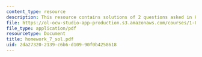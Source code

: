 ```yaml
---
content_type: resource
description: This resource contains solutions of 2 questions asked in Homework 7.
file: https://ol-ocw-studio-app-production.s3.amazonaws.com/courses/1-85-water-and-wastewater-treatment-engineering-spring-2006/2da273202139c6b6d10990f0b4258618_homework_7_sol.pdf
file_type: application/pdf
resourcetype: Document
title: homework_7_sol.pdf
uid: 2da27320-2139-c6b6-d109-90f0b4258618
---
```

